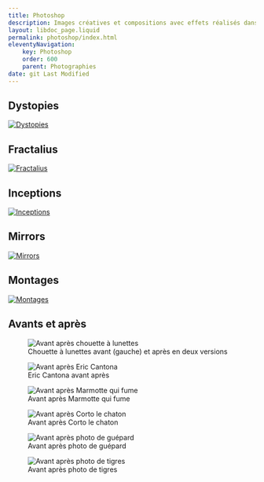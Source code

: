 ```yaml
---
title: Photoshop
description: Images créatives et compositions avec effets réalisés dans Photoshop
layout: libdoc_page.liquid
permalink: photoshop/index.html
eleventyNavigation:
    key: Photoshop
    order: 600
    parent: Photographies
date: git Last Modified
---
```


## Dystopies

[![Dystopies](/sources/photoshop/Le_Lac_Annecy_Jour_Apres_IMG_9969_IMG_9975.jpg)](/content/photographies/photoshop/dystopies/photoshop-dystopies.md "Images créatives dystopiques")

## Fractalius

[![Fractalius](/sources/photoshop/Peroline_la_Panthere_de_Ceylan_IMG_1339.jpg)](/content/photographies/photoshop/fractalius/photoshop-fractalius.md "Images créatives composées avec un effet fractale")

## Inceptions

[![Inceptions](/sources/photoshop/inceptions/inceptions-29.jpg)](/content/photographies/photoshop/inceptions/photoshop-inceptions.md "Images créatives avec un effet de retournement")

## Mirrors

[![Mirrors](/sources/photoshop/mirrors/creatures/creatures-66.jpg)](/content/photographies/photoshop/mirrors/photoshop-mirrors.md "Images créatives réalisées à l’aide d’un effet mirroir")

## Montages

[![Montages](/sources/photoshop/IMG_3093.jpg)](/content/photographies/photoshop/montages/photoshop-montages.md "Compositions photo créative diverses réalisées dans Photoshop") 

## Avants et après

<figure class="long-shadow">
    <img src="https://user-images.githubusercontent.com/13103047/171637198-e96aa03f-556d-4671-98f8-332609c9488c.jpg"
        alt="Avant après chouette à lunettes">
    <figcaption>Chouette à lunettes avant (gauche) et après en deux versions</figcaption>
</figure>

<figure class="long-shadow">
    <img src="https://user-images.githubusercontent.com/13103047/171635410-100771f9-5ff0-462c-9047-9074976a39af.jpg"
        alt="Avant après Eric Cantona">
    <figcaption>Eric Cantona avant après</figcaption>
</figure>

<figure class="long-shadow">
    <img src="https://user-images.githubusercontent.com/13103047/171635413-fb314dfe-37de-4db3-a982-3df6d50444b9.jpg"
        alt="Avant après Marmotte qui fume">
    <figcaption>Avant après Marmotte qui fume</figcaption>
</figure>

<figure class="long-shadow">
    <img src="https://user-images.githubusercontent.com/13103047/171635419-f6158c1d-7943-408c-83d7-6dcbd9b9e65c.jpg"
        alt="Avant après Corto le chaton">
    <figcaption>Avant après Corto le chaton</figcaption>
</figure>

<figure class="long-shadow">
    <img src="https://user-images.githubusercontent.com/13103047/171635421-22fbed29-e43d-4a1d-9e19-c15b6aecd4b7.jpg"
        alt="Avant après photo de guépard">
    <figcaption>Avant après photo de guépard</figcaption>
</figure>

<figure class="long-shadow">
    <img src="https://user-images.githubusercontent.com/13103047/171635426-b9b61e6c-fcac-4e2f-ba79-fc3ecd40b07f.jpg"
        alt="Avant après photo de tigres">
    <figcaption>Avant après photo de tigres</figcaption>
</figure>


